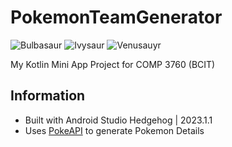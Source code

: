 # PokemonTeamGenerator

![Bulbasaur](https://raw.githubusercontent.com/PokeAPI/sprites/master/sprites/pokemon/1.png)
![Ivysaur](https://raw.githubusercontent.com/PokeAPI/sprites/master/sprites/pokemon/2.png)
![Venusauyr](https://raw.githubusercontent.com/PokeAPI/sprites/master/sprites/pokemon/3.png)

My Kotlin Mini App Project for COMP 3760 (BCIT)

## Information

- Built with Android Studio Hedgehog | 2023.1.1
- Uses [PokeAPI](http://pokeapi.co) to generate Pokemon Details
